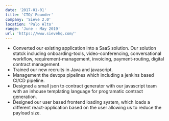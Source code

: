 ```yaml
---
date: '2017-01-01'
title: 'CTO/ Founder'
company: 'Sieve 2.0'
location: 'Palo Alto'
range: 'June - May 2019'
url: 'https://www.sievehq.com/'
---
```


- Converted our existing application into a SaaS solution. Our solution statck including onboarding-tools, video-conferencing, conversational workflow, requirement-management, invoicing, payment-routing, digital contract management.
- Trained our new recruits in Java and javascript.
- Management the devops pipelines which including a jenkins based CI/CD pipeline.
- Designed a small json to contract generator with our javascript team with an inhouse templating language for programatic contract generation.
- Designed our user based frontend loading system, which loads a different react-application based on the user allowing us to reduce the payload size.
